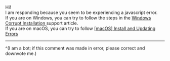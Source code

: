 Hi!  
I am responding because you seem to be experiencing a javascript error.  
If you are on Windows, you can try to follow the steps in the [Windows Corrupt Installation ](https://support.discord.com/hc/en-us/articles/115004307527--Windows-Corrupt-Installation) support article.  
If you are on macOS, you can try to follow [[macOS] Install and Updating Errors](https://support.discord.com/hc/en-us/articles/360022082931--macOS-Install-and-Updating-Errors)

- - -

^(I am a bot; if this comment was made in error, please correct and downvote me.)